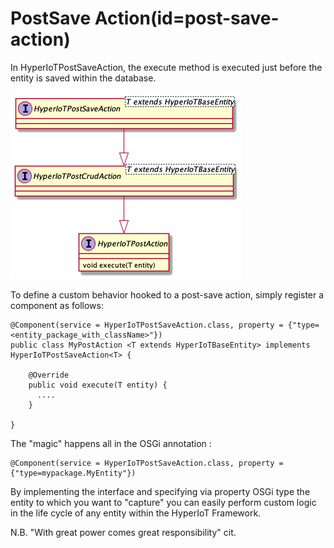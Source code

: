 # PostSave Action(id=post-save-action)

In HyperIoTPostSaveAction, the execute method is executed just before the entity is saved within the database. 

![Pre Save Action Class Hierarchy](../../images/crud-pre-post-actions/post-save-action.png)

To define a custom behavior hooked to a post-save action, simply register a component as follows:

```
@Component(service = HyperIoTPostSaveAction.class, property = {"type=<entity_package_with_className>"})
public class MyPostAction <T extends HyperIoTBaseEntity> implements HyperIoTPostSaveAction<T> {

    @Override
    public void execute(T entity) {
      ....
    }

}
```

The "magic" happens all in the OSGi annotation :

```
@Component(service = HyperIoTPostSaveAction.class, property = {"type=mypackage.MyEntity"})
```

By implementing the interface and specifying via property OSGi type the entity to which you want to "capture" you can easily perform custom logic in the life cycle of any entity within the HyperIoT Framework.

N.B. "With great power comes great responsibility" cit.